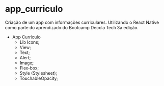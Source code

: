 # app_curriculo

Criação de um app com informações curriculares. 
Utilizando o React Native como parte do aprendizado do Bootcamp Decola Tech 3a edição.

- App Currículo
  - Lib Icons; 
  - View;
  - Text;
  - Alert;
  - Image;
  - Flex-box;
  - Style (Stylesheet);
  - TouchableOpacity;
  
